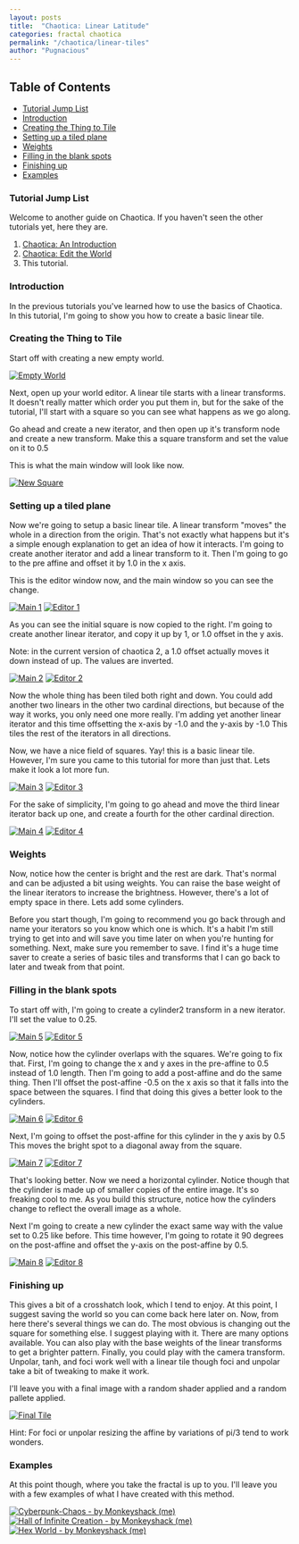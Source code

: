 ```yaml
---
layout: posts
title:  "Chaotica: Linear Latitude"
categories: fractal chaotica
permalink: "/chaotica/linear-tiles"
author: "Pugnacious"
---
```


## Table of Contents

<!-- TOC -->

- [Tutorial Jump List](#tutorial-jump-list-)
- [Introduction](#introduction-)
- [Creating the Thing to Tile](#creating-the-thing-to-tile-)
- [Setting up a tiled plane](#setting-up-a-tiled-plane-)
- [Weights](#weights-)
- [Filling in the blank spots](#filling-in-the-blank-spots-)
- [Finishing up](#finishing-up-)
- [Examples](#examples-)

<!-- /TOC -->

### <a name="tutorial-jump-list-"></a>Tutorial Jump List ###

Welcome to another guide on Chaotica.  If you haven't seen the other tutorials
yet, here they are.

 1. [Chaotica: An Introduction][tutorial1]
 2. [Chaotica: Edit the World][tutorial2]
 3. This tutorial.

### <a name="introduction-"></a>Introduction ###

In the previous tutorials you've learned how to use the basics of Chaotica.  In
this tutorial, I'm going to show you how to create a basic linear tile.

### <a name="creating-the-thing-to-tile-"></a>Creating the Thing to Tile ###

Start off with creating a new empty world.

[![Empty World](/assets/images/chaotica-linear-tiles/chaotica_XXQctoQSU9.png)](/assets/images/chaotica-linear-tiles/chaotica_XXQctoQSU9.png)

Next, open up your world editor.  A linear tile starts with a linear transforms.
 It doesn't really matter which order you put them in, but for the sake of the
tutorial, I'll start with a square so you can see what happens as we go along.

Go ahead and create a new iterator, and then open up it's transform node and
create a new transform.  Make this a square transform and set the value on it to
0.5

This is what the main window will look like now.

[![New Square](/assets/images/chaotica-linear-tiles/chaotica_lWbJUCwxFJ.png)](/assets/images/chaotica-linear-tiles/chaotica_lWbJUCwxFJ.png)

### <a name="setting-up-a-tiled-plane-"></a>Setting up a tiled plane ###

Now we're going to setup a basic linear tile.  A linear transform "moves" the
whole in a direction from the origin.  That's not exactly what happens but it's
a simple enough explanation to get an idea of how it interacts.  I'm going to
create another iterator and add a linear transform to it.  Then I'm going to go
to the pre affine and offset it by 1.0 in the x axis.

This is the editor window now, and the main window so you can see the change.

[![Main 1](/assets/images/chaotica-linear-tiles/chaotica_9vuUcwh89U.png)](/assets/images/chaotica-linear-tiles/chaotica_9vuUcwh89U.png)
[![Editor 1](/assets/images/chaotica-linear-tiles/chaotica_Xq2Ljk0bn2.png)](/assets/images/chaotica-linear-tiles/chaotica_Xq2Ljk0bn2.png)

As you can see the initial square is now copied to the right.  I'm going to
create another linear iterator, and copy it up by 1, or 1.0 offset in the y
axis.

Note: in the current version of chaotica 2, a 1.0 offset actually moves it down
instead of up.  The values are inverted.

[![Main 2](/assets/images/chaotica-linear-tiles/chaotica_cV1kA4qPqa.png)](/assets/images/chaotica-linear-tiles/chaotica_cV1kA4qPqa.png)
[![Editor 2](/assets/images/chaotica-linear-tiles/chaotica_3Kz4m3KUn6.png)](/assets/images/chaotica-linear-tiles/chaotica_3Kz4m3KUn6.png)

Now the whole thing has been tiled both right and down.  You could add another
two linears in the other two cardinal directions, but because of the way it
works, you only need one more really.  I'm adding yet another linear iterator
and this time offsetting the x-axis by -1.0 and the y-axis by -1.0  This tiles
the rest of the iterators in all directions.

Now, we have a nice field of squares.  Yay!  this is a basic linear tile.
 However, I'm sure you came to this tutorial for more than just that.  Lets make
it look a lot more fun.

[![Main 3](/assets/images/chaotica-linear-tiles/chaotica_p6ya7oOICW.png)](/assets/images/chaotica-linear-tiles/chaotica_p6ya7oOICW.png)
[![Editor 3](/assets/images/chaotica-linear-tiles/chaotica_2FKtDy6Az9.png)](/assets/images/chaotica-linear-tiles/chaotica_2FKtDy6Az9.png)

For the sake of simplicity, I'm going to go ahead and move the third linear
iterator back up one, and create a fourth for the other cardinal direction.

[![Main 4](/assets/images/chaotica-linear-tiles/chaotica_tc4w2POwpl.png)](/assets/images/chaotica-linear-tiles/chaotica_tc4w2POwpl.png)
[![Editor 4](/assets/images/chaotica-linear-tiles/chaotica_sFsj0GDn0a.png)](/assets/images/chaotica-linear-tiles/chaotica_sFsj0GDn0a.png)

### <a name="weights-"></a>Weights ###

Now, notice how the center is bright and the rest are dark.  That's normal and
can be adjusted a bit using weights.  You can raise the base weight of the
linear iterators to increase the brightness.  However, there's a lot of empty
space in there.  Lets add some cylinders.

Before you start though, I'm going to recommend you go back through and name
your iterators so you know which one is which.  It's a habit I'm still trying to
get into and will save you time later on when you're hunting for something.
 Next, make sure you remember to save.  I find it's a huge time saver to create
a series of basic tiles and transforms that I can go back to later and tweak
from that point.

### <a name="filling-in-the-blank-spots-"></a>Filling in the blank spots ###

To start off with, I'm going to create a cylinder2 transform in a new iterator.
I'll set the value to 0.25.

[![Main 5](/assets/images/chaotica-linear-tiles/chaotica_l628Fuhrii.png)](/assets/images/chaotica-linear-tiles/chaotica_l628Fuhrii.png)
[![Editor 5](/assets/images/chaotica-linear-tiles/chaotica_863lh2eJUq.png)](/assets/images/chaotica-linear-tiles/chaotica_863lh2eJUq.png)

Now, notice how the cylinder overlaps with the squares.  We're going to fix
that.  First, I'm going to change the x and y axes in the pre-affine to 0.5
instead of 1.0 length.  Then I'm going to add a post-affine and do the same
thing.  Then I'll offset the post-affine -0.5 on the x axis so that it falls into the space
between the squares.  I find that doing this gives a better look to the
cylinders.

[![Main 6](/assets/images/chaotica-linear-tiles/chaotica_TMry7L9B2q.png)](/assets/images/chaotica-linear-tiles/chaotica_TMry7L9B2q.png)
[![Editor 6](/assets/images/chaotica-linear-tiles/chaotica_6aT0N1hCV9.png)](/assets/images/chaotica-linear-tiles/chaotica_6aT0N1hCV9.png)

Next, I'm going to offset the post-affine for this cylinder in the y axis by 0.5
 This moves the bright spot to a diagonal away from the square.

[![Main 7](/assets/images/chaotica-linear-tiles/chaotica_I1O036R1qM.png)](/assets/images/chaotica-linear-tiles/chaotica_I1O036R1qM.png)
[![Editor 7](/assets/images/chaotica-linear-tiles/chaotica_25qS61IXhz.png)](/assets/images/chaotica-linear-tiles/chaotica_25qS61IXhz.png)

That's looking better.  Now we need a horizontal cylinder.  Notice though that
the cylinder is made up of smaller copies of the entire image.  It's so freaking
cool to me.  As you build this structure, notice how the cylinders change to
reflect the overall image as a whole.

Next I'm going to create a new cylinder the exact same way with the value set to
0.25 like before.  This time however, I'm going to rotate it 90 degrees on the
post-affine and offset the y-axis on the post-affine by 0.5.

[![Main 8](/assets/images/chaotica-linear-tiles/chaotica_dZnwUpDVFd.png)](/assets/images/chaotica-linear-tiles/chaotica_dZnwUpDVFd.png)
[![Editor 8](/assets/images/chaotica-linear-tiles/chaotica_bOsNsc8vmM.png)](/assets/images/chaotica-linear-tiles/chaotica_bOsNsc8vmM.png)

### <a name="finishing-up-"></a>Finishing up ###

This gives a bit of a crosshatch look, which I tend to enjoy.  At this point, I
suggest saving the world so you can come back here later on.  Now, from here
there's several things we can do.  The most obvious is changing out the square
for something else.  I suggest playing with it.  There are many options
available.  You can also play with the base weights of the linear transforms to
get a brighter pattern.  Finally, you could play with the camera transform.
 Unpolar, tanh, and foci work well with a linear tile though foci and unpolar
take a bit of tweaking to make it work.

I'll leave you with a final image with a random shader applied and a random pallete applied.


[![Final Tile](/assets/images/chaotica-linear-tiles/linear-tile.png)](/assets/images/chaotica-linear-tiles/linear-tile.png)

Hint: For foci or unpolar resizing the affine by variations of pi/3 tend to work
wonders.

### <a name="examples-"></a>Examples ###

At this point though, where you take the fractal is up to you.  I'll leave you
with a few examples of what I have created with this method.

[![Cyberpunk-Chaos - by Monkeyshack (me)](https://images-wixmp-ed30a86b8c4ca887773594c2.wixmp.com/f/c44d1498-1c89-4141-bf98-d14781623673/ddzpznz-7d8b956f-7c49-4b68-9b99-f2211ddf2b28.png?token=eyJ0eXAiOiJKV1QiLCJhbGciOiJIUzI1NiJ9.eyJzdWIiOiJ1cm46YXBwOiIsImlzcyI6InVybjphcHA6Iiwib2JqIjpbW3sicGF0aCI6IlwvZlwvYzQ0ZDE0OTgtMWM4OS00MTQxLWJmOTgtZDE0NzgxNjIzNjczXC9kZHpwem56LTdkOGI5NTZmLTdjNDktNGI2OC05Yjk5LWYyMjExZGRmMmIyOC5wbmcifV1dLCJhdWQiOlsidXJuOnNlcnZpY2U6ZmlsZS5kb3dubG9hZCJdfQ.XJI3XGLZxommfWciOxB_suJOqTWsokCHlGAQszIXNF0)](https://www.deviantart.com/monkeyshack/art/Cyberpunk-Chaos-846059471)
[![Hall of Infinite Creation - by Monkeyshack (me)](https://images-wixmp-ed30a86b8c4ca887773594c2.wixmp.com/f/c44d1498-1c89-4141-bf98-d14781623673/de0fy7x-7d5ca4ad-82a6-4602-af91-58f4a2523392.png?token=eyJ0eXAiOiJKV1QiLCJhbGciOiJIUzI1NiJ9.eyJzdWIiOiJ1cm46YXBwOiIsImlzcyI6InVybjphcHA6Iiwib2JqIjpbW3sicGF0aCI6IlwvZlwvYzQ0ZDE0OTgtMWM4OS00MTQxLWJmOTgtZDE0NzgxNjIzNjczXC9kZTBmeTd4LTdkNWNhNGFkLTgyYTYtNDYwMi1hZjkxLTU4ZjRhMjUyMzM5Mi5wbmcifV1dLCJhdWQiOlsidXJuOnNlcnZpY2U6ZmlsZS5kb3dubG9hZCJdfQ.ybylbP7gM_xlo7C8D23WM6sBF5IbwMH2C3WeUfJJ9I4)](https://www.deviantart.com/monkeyshack/art/Hall-of-Infinite-Creation-847270653)
[![Hex World - by Monkeyshack (me)](https://images-wixmp-ed30a86b8c4ca887773594c2.wixmp.com/f/c44d1498-1c89-4141-bf98-d14781623673/de1lz89-91a70a81-7444-4bdf-bc0d-7944787f25ec.png?token=eyJ0eXAiOiJKV1QiLCJhbGciOiJIUzI1NiJ9.eyJzdWIiOiJ1cm46YXBwOiIsImlzcyI6InVybjphcHA6Iiwib2JqIjpbW3sicGF0aCI6IlwvZlwvYzQ0ZDE0OTgtMWM4OS00MTQxLWJmOTgtZDE0NzgxNjIzNjczXC9kZTFsejg5LTkxYTcwYTgxLTc0NDQtNGJkZi1iYzBkLTc5NDQ3ODdmMjVlYy5wbmcifV1dLCJhdWQiOlsidXJuOnNlcnZpY2U6ZmlsZS5kb3dubG9hZCJdfQ.IZ945Du_WCgdzzXqtrewXrZKrYfsdpkctNKP6GZyvX4)](https://www.deviantart.com/monkeyshack/art/Hex-World-849231513)

[tutorial1]: https://blog.pugnacious.site/chaotica/introduction
[tutorial2]: https://blog.pugnacious.site/chaotica/editor
[tutorial3]: https://blog.pugnacious.site/chaotica/linear-tiles
